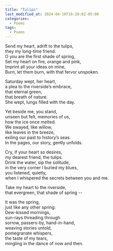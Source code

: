 ```yaml
---
title: "Tulips"
last_modified_at: 2024-04-10T16:20:02-05:00
categories:
  - Poems
tags:
  - Poems
---
```


Send my heart, adrift to the tulips,  
they my long-time friend.  
O you are the first shade of spring,  
Set my heart on fire, orange and pink,  
Imprint all your ideas on mine,  
Burn, let them burn, with that fervor unspoken.  
  
Saturday wept, her heart,  
a plea to the riverside’s embrace,  
that eternal green,  
that breath of nature.  
She wept, lungs filled with the day.  
  
Yet beside me, you stand,  
unseen but felt, memories of us,  
how the ice once melted.  
We swayed, like willow,  
like leaves in the breeze,  
exiling our past to history’s seas.  
In the pages, our story, gently unfolds.  
  
Cry, if your heart so desires,  
my dearest friend, the tulips.  
Drink the water, sip the solitude,  
in the very corner I buried my blues,  
you listened, quietly,  
when I whispered the secrets between you and me.  
  
Take my heart to the riverside,  
that evergreen, that shade of spring --  
  
It was the spring,  
just like any other spring:  
Dew-kissed mornings,  
sun-rays threading through  
sorrow, passers-by, hand-in-hand,  
weaving stories untold,  
pomegranate whispers,  
the taste of my tears,  
mingling in the dance of now and then.  